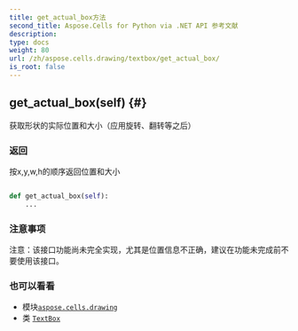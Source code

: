 ```yaml
---
title: get_actual_box方法
second_title: Aspose.Cells for Python via .NET API 参考文献
description:
type: docs
weight: 80
url: /zh/aspose.cells.drawing/textbox/get_actual_box/
is_root: false
---
```

##  get_actual_box(self) {#}
获取形状的实际位置和大小（应用旋转、翻转等之后）


### 返回

按x,y,w,h的顺序返回位置和大小


```python

def get_actual_box(self):
    ...
```


### 注意事项

注意：该接口功能尚未完全实现，尤其是位置信息不正确，建议在功能未完成前不要使用该接口。


### 也可以看看

* 模块[`aspose.cells.drawing`](../../)
* 类 [`TextBox`](/cells/python-net/zh/aspose.cells.drawing/textbox)

